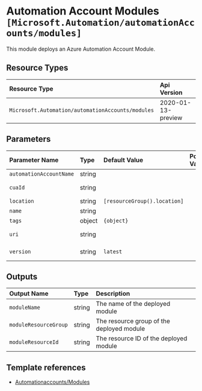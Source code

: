 # Automation Account Modules `[Microsoft.Automation/automationAccounts/modules]`

This module deploys an Azure Automation Account Module.

## Resource Types

| Resource Type | Api Version |
| :-- | :-- |
| `Microsoft.Automation/automationAccounts/modules` | 2020-01-13-preview |

## Parameters

| Parameter Name | Type | Default Value | Possible Values | Description |
| :-- | :-- | :-- | :-- | :-- |
| `automationAccountName` | string |  |  | Required. Name of the parent Automation Account. |
| `cuaId` | string |  |  | Optional. Customer Usage Attribution id (GUID). This GUID must be previously registered. |
| `location` | string | `[resourceGroup().location]` |  | Optional. Location for all resources. |
| `name` | string |  |  | Required. Name of the Automation Account module. |
| `tags` | object | `{object}` |  | Optional. Tags of the Automation Account resource. |
| `uri` | string |  |  | Required. Module package uri, e.g. https://www.powershellgallery.com/api/v2/package. |
| `version` | string | `latest` |  | Optional. Module version or specify latest to get the latest version. |

## Outputs

| Output Name | Type | Description |
| :-- | :-- | :-- |
| `moduleName` | string | The name of the deployed module |
| `moduleResourceGroup` | string | The resource group of the deployed module |
| `moduleResourceId` | string | The resource ID of the deployed module |

## Template references

- [Automationaccounts/Modules](https://docs.microsoft.com/en-us/azure/templates/Microsoft.Automation/2020-01-13-preview/automationAccounts/modules)
